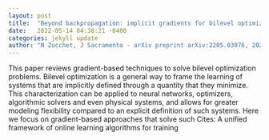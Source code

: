 ```yaml
---
layout: post
title:  "Beyond backpropagation: implicit gradients for bilevel optimization"
date:   2022-05-14 04:38:21 -0400
categories: jekyll update
author: "N Zucchet, J Sacramento - arXiv preprint arXiv:2205.03076, 2022"
---
```

This paper reviews gradient-based techniques to solve bilevel optimization problems. Bilevel optimization is a general way to frame the learning of systems that are implicitly defined through a quantity that they minimize. This characterization can be applied to neural networks, optimizers, algorithmic solvers and even physical systems, and allows for greater modeling flexibility compared to an explicit definition of such systems. Here we focus on gradient-based approaches that solve such Cites: A unified framework of online learning algorithms for training